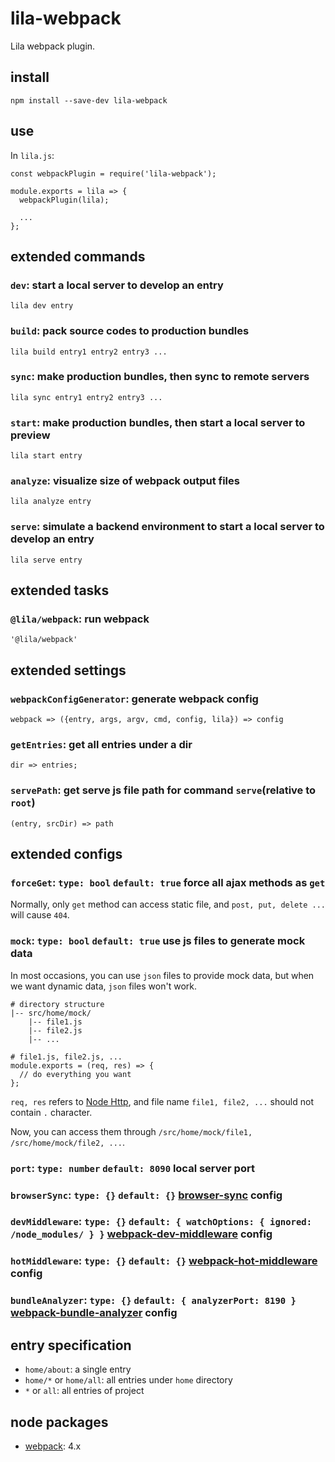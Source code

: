 # lila-webpack

Lila webpack plugin.

## install

```
npm install --save-dev lila-webpack
```

## use

In `lila.js`:

```
const webpackPlugin = require('lila-webpack');

module.exports = lila => {
  webpackPlugin(lila);

  ...
};
```

## extended commands

### `dev`: start a local server to develop an entry

```
lila dev entry
```

### `build`: pack source codes to production bundles

```
lila build entry1 entry2 entry3 ...
```

### `sync`: make production bundles, then sync to remote servers

```
lila sync entry1 entry2 entry3 ...
```

### `start`: make production bundles, then start a local server to preview

```
lila start entry
```

### `analyze`: visualize size of webpack output files

```
lila analyze entry
```

### `serve`: simulate a backend environment to start a local server to develop an entry

```
lila serve entry
```

## extended tasks

### `@lila/webpack`: run webpack

```
'@lila/webpack'
```

## extended settings

### `webpackConfigGenerator`: generate webpack config

```
webpack => ({entry, args, argv, cmd, config, lila}) => config
```

### `getEntries`: get all entries under a dir

```
dir => entries;
```

### `servePath`: get serve js file path for command `serve`(relative to `root`)

```
(entry, srcDir) => path
```

## extended configs

### `forceGet`: `type: bool` `default: true` force all ajax methods as `get`

Normally, only `get` method can access static file, and `post, put, delete ...` will cause `404`.

### `mock`: `type: bool` `default: true` use js files to generate mock data

In most occasions, you can use `json` files to provide mock data, but when we want dynamic data, `json` files won't work.

```
# directory structure
|-- src/home/mock/
    |-- file1.js
    |-- file2.js
    |-- ...

# file1.js, file2.js, ...
module.exports = (req, res) => {
  // do everything you want
};
```

`req, res` refers to [Node Http](https://nodejs.org/dist/latest-v8.x/docs/api/http.html), and file name `file1, file2, ...` should not contain `.` character.

Now, you can access them through `/src/home/mock/file1, /src/home/mock/file2, ...`.

### `port`: `type: number` `default: 8090` local server port

### `browserSync`: `type: {}` `default: {}` [browser-sync](https://github.com/BrowserSync/browser-sync) config

### `devMiddleware`: `type: {}` `default: { watchOptions: { ignored: /node_modules/ } }` [webpack-dev-middleware](https://github.com/webpack/webpack-dev-middleware) config

### `hotMiddleware`: `type: {}` `default: {}` [webpack-hot-middleware](https://github.com/webpack-contrib/webpack-hot-middleware) config

### `bundleAnalyzer`: `type: {}` `default: { analyzerPort: 8190 }` [webpack-bundle-analyzer](https://github.com/webpack-contrib/webpack-bundle-analyzer) config

## entry specification

- `home/about`: a single entry
- `home/*` or `home/all`: all entries under `home` directory
- `*` or `all`: all entries of project

## node packages

- [webpack](https://github.com/webpack/webpack): 4.x

